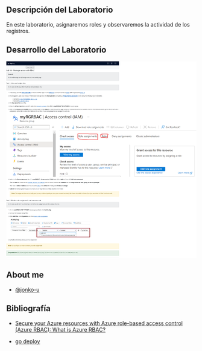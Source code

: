 

## Descripción del Laboratorio
En este laboratorio, asignaremos roles y observaremos la actividad de los registros.

## Desarrollo del Laboratorio
![Logo](/AZ-900-Microsoft%20Azure%20Fundamentals/Lab%2014%20Manage%20access%20with%20RBAC/screenshots/Lab14.png)


## About me
- [@jonko-u](https://github.com/jonko-u)

## Bibliografía

- [Secure your Azure resources with Azure role-based access control (Azure RBAC): What is Azure RBAC?](https://docs.microsoft.com/training/modules/secure-azure-resources-with-rbac/2-rbac-overview/?WT.mc_id=ilt_partner_webpage_wwl&ocid=4704327)


- [go deploy](https://lms.godeploy.it/)
